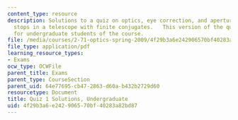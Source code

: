 ```yaml
---
content_type: resource
description: Solutions to a quiz on optics, eye correction, and aperture and field
  stops in a telescope with finite conjugates.   This version of the quiz is intended
  for undergraduate students of the course.
file: /media/courses/2-71-optics-spring-2009/4f29b3a6e242906570bf40283a82bd87_MIT2_71S09_uquiz1_sol.pdf
file_type: application/pdf
learning_resource_types:
- Exams
ocw_type: OCWFile
parent_title: Exams
parent_type: CourseSection
parent_uid: 64e77695-cb47-2863-d60a-b432b2729d60
resourcetype: Document
title: Quiz 1 Solutions, Undergraduate
uid: 4f29b3a6-e242-9065-70bf-40283a82bd87
---
```

